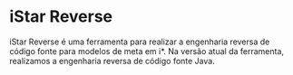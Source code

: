 # iStar Reverse
iStar Reverse é uma ferramenta para realizar a engenharia reversa de código fonte para modelos de meta em i*. Na versão atual da ferramenta, realizamos a engenharia reversa de código fonte Java.
